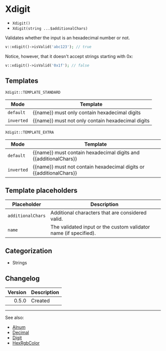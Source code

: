 # Xdigit

- `Xdigit()`
- `Xdigit(string ...$additionalChars)`

Validates whether the input is an hexadecimal number or not.

```php
v::xdigit()->isValid('abc123'); // true
```

Notice, however, that it doesn't accept strings starting with 0x:

```php
v::xdigit()->isValid('0x1f'); // false
```

## Templates

`Xdigit::TEMPLATE_STANDARD`

| Mode       | Template                                          |
|------------|---------------------------------------------------|
| `default`  | {{name}} must only contain hexadecimal digits     |
| `inverted` | {{name}} must not only contain hexadecimal digits |

`Xdigit::TEMPLATE_EXTRA`

| Mode       | Template                                                            |
|------------|---------------------------------------------------------------------|
| `default`  | {{name}} must contain hexadecimal digits and {{additionalChars}}    |
| `inverted` | {{name}} must not contain hexadecimal digits or {{additionalChars}} |

## Template placeholders

| Placeholder       | Description                                                      |
|-------------------|------------------------------------------------------------------|
| `additionalChars` | Additional characters that are considered valid.                 |
| `name`            | The validated input or the custom validator name (if specified). |

## Categorization

- Strings

## Changelog

| Version | Description |
|--------:|-------------|
|   0.5.0 | Created     |

***
See also:

- [Alnum](Alnum.md)
- [Decimal](Decimal.md)
- [Digit](Digit.md)
- [HexRgbColor](HexRgbColor.md)
